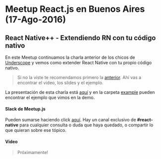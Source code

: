 # Meetup React.js en Buenos Aires (17-Ago-2016)
## React Native++ - Extendiendo RN con tu código nativo
En este Meetup continuamos la charla anterior de los chicos de [Underscope](http://underscope.io) y vemos como extender React Native con tu propio código nativo.

> Si no la viste te recomendamos primero la [anterior](https://github.com/ReactJS-BA/meetup-2016-06-08). Ahí vas a encontrar el video, los slides y el ejemplo.

La presentación de esta charla está [aquí](http://slides.com/vcalvello/our-path-to-react-native/fullscreen) y en la carpeta [example](/example) pueden encontrar el ejemplo que vimos en la demo.

#### Slack de Meetup.js

Pueden sumarse haciendo click [aquí](http://meetupjs.slack.com).
Hay un canal exclusivo de **#react-native** para cualquier consulta o duda que haya quedado, o compartir lo que quieran sobre ese tópico.

#### Video
> Próximamente!